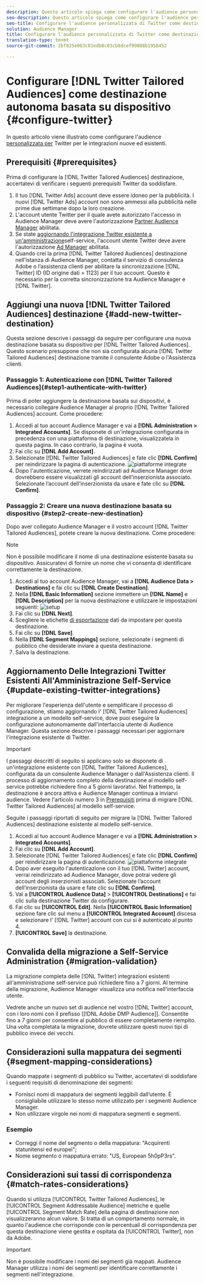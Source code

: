 ```yaml
---
description: Questo articolo spiega come configurare l'audience personalizzata per Twitter per le integrazioni nuove ed esistenti.
seo-description: Questo articolo spiega come configurare l'audience personalizzata per Twitter per le integrazioni nuove ed esistenti.
seo-title: Configurare l'audience personalizzata di Twitter come destinazione autonoma basata su dispositivo
solution: Audience Manager
title: Configurare l'audience personalizzata di Twitter come destinazione autonoma basata su dispositivo
translation-type: tm+mt
source-git-commit: 2bf825e083c81edb8c03cb8dcef99088b1958452

---
```



# Configurare [!DNL Twitter Tailored Audiences] come destinazione autonoma basata su dispositivo {#configure-twitter}

In questo articolo viene illustrato come configurare l'audience [personalizzata per](https://business.twitter.com/en/targeting/tailored-audiences.html) Twitter per le integrazioni nuove ed esistenti.

## Prerequisiti {#prerequisites}

Prima di configurare la [!DNL Twitter Tailored Audiences] destinazione, accertatevi di verificare i seguenti prerequisiti Twitter da soddisfare.

1. Il tuo [!DNL Twitter Ads] account deve essere idoneo per la pubblicità. I nuovi [!DNL Twitter Ads] account non sono ammessi alla pubblicità nelle prime due settimane dopo la loro creazione.
1. L'account utente Twitter per il quale avete autorizzato l'accesso in Audience Manager deve avere l'autorizzazione [Partner Audience Manager](https://business.twitter.com/en/help/troubleshooting/multi-user-login-faq.html#accesslevels) abilitata.
1. Se state [aggiornando l'integrazione Twitter esistente a un'amministrazione](#update-existing-twitter-integrations)self-service, l'account utente Twitter deve avere l'autorizzazione [Ad Manager](https://business.twitter.com/en/help/troubleshooting/multi-user-login-faq.html#accesslevels) abilitata.
1. Quando crei la prima [!DNL Twitter Tailored Audiences] destinazione nell’istanza di Audience Manager, contatta il servizio di consulenza Adobe o l’assistenza clienti per abilitare la sincronizzazione [!DNL Twitter] ID (ID origine dati = 1123) per il tuo account. Questo è necessario per la corretta sincronizzazione tra Audience Manager e [!DNL Twitter].

## Aggiungi una nuova [!DNL Twitter Tailored Audiences] destinazione {#add-new-twitter-destination}

Questa sezione descrive i passaggi da seguire per configurare una nuova destinazione basata su dispositivo per [!DNL Twitter Tailored Audiences]. Questo scenario presuppone che non sia configurata alcuna [!DNL Twitter Tailored Audiences] destinazione tramite il consulente Adobe o l'Assistenza clienti.

### Passaggio 1: Autenticazione con [!DNL Twitter Tailored Audiences]{#step1-authenticate-with-twitter}

Prima di poter aggiungere la destinazione basata sui dispositivi, è necessario collegare Audience Manager al proprio [!DNL Twitter Tailored Audiences] account. Come procedere:

1. Accedi al tuo account Audience Manager e vai a **[!DNL Administration > Integrated Accounts]**. Se disponete di un'integrazione configurata in precedenza con una piattaforma di destinazione, visualizzatela in questa pagina. In caso contrario, la pagina è vuota.
2. Fai clic su **[!DNL Add Account]**.
3. Selezionate [!DNL Twitter Tailored Audiences] e fate clic **[!DNL Confirm]** per reindirizzare la pagina di autenticazione.                     ![piattaforme integrate](assets/dbd-integrated-platforms.png)
4. Dopo l'autenticazione, verrete reindirizzati ad Audience Manager dove dovrebbero essere visualizzati gli account dell'inserzionista associato. Selezionate l’account dell’inserzionista da usare e fate clic su **[!DNL Confirm]**.

### Passaggio 2: Creare una nuova destinazione basata su dispositivo {#step2-create-new-destination}

Dopo aver collegato Audience Manager e il vostro account [!DNL Twitter Tailored Audiences], potete creare la nuova destinazione. Come procedere:

>[!NOTE]
>
>Non è possibile modificare il nome di una destinazione esistente basata su dispositivo. Assicuratevi di fornire un nome che vi consenta di identificare correttamente la destinazione.

1. Accedi al tuo account Audience Manager, vai a **[!DNL Audience Data > Destinations]** e fai clic su **[!DNL Create Destination]**.
2. Nella **[!DNL Basic Information]** sezione immettere un **[!DNL Name]** e **[!DNL Description]** per la nuova destinazione e utilizzare le impostazioni seguenti: ![setup](assets/dbd-new-basic.png)
3. Fai clic su **[!DNL Next]**.
4. Scegliere le etichette [di esportazione](/help/using/features/data-export-controls.md#controls-labels) dati da impostare per questa destinazione.
5. Fai clic su **[!DNL Save]**.
6. Nella **[!DNL Segment Mappings]** sezione, selezionate i segmenti di pubblico che desiderate inviare a questa destinazione.
7. Salva la destinazione.

## Aggiornamento Delle Integrazioni Twitter Esistenti All'Amministrazione Self-Service {#update-existing-twitter-integrations}

Per migliorare l'esperienza dell'utente e semplificare il processo di configurazione, stiamo aggiornando l' [!DNL Twitter Tailored Audiences] integrazione a un modello self-service, dove puoi eseguire la configurazione autonomamente dall'interfaccia utente di Audience Manager. Questa sezione descrive i passaggi necessari per aggiornare l'integrazione esistente di Twitter.

>[!IMPORTANT]
>
>I passaggi descritti di seguito si applicano solo se disponete di un'integrazione esistente con [!DNL Twitter Tailored Audiences], configurata da un consulente Audience Manager o dall'Assistenza clienti. Il processo di aggiornamento completo della destinazione al modello self-service potrebbe richiedere fino a 5 giorni lavorativi. Nel frattempo, la destinazione è ancora attiva e Audience Manager continua a inviarvi audience.
> Vedere l'articolo numero 3 in [Prerequisiti](#prerequisites) prima di migrare [!DNL Twitter Tailored Audiences] al modello self-service.

Seguite i passaggi riportati di seguito per migrare la [!DNL Twitter Tailored Audiences] destinazione esistente al modello self-service.

1. Accedi al tuo account Audience Manager e vai a **[!DNL Administration > Integrated Accounts]**.
1. Fai clic su **[!DNL Add Account]**.
1. Selezionate [!DNL Twitter Tailored Audiences] e fate clic **[!DNL Confirm]** per reindirizzare la pagina di autenticazione. ![piattaforme integrate](assets/dbd-integrated-platforms.png)
1. Dopo aver eseguito l'autenticazione con il tuo [!DNL Twitter] account, verrai reindirizzato ad Audience Manager, dove potrai vedere gli account degli inserzionisti associati. Selezionate l’account dell’inserzionista da usare e fate clic su **[!DNL Confirm]**.
1. Vai a **[!UICONTROL Audience Data]** &gt; **[!UICONTROL Destinations]** e fai clic sulla destinazione Twitter da configurare.
1. Fai clic su **[!UICONTROL Edit]**. Nella **[!UICONTROL Basic Information]** sezione fare clic sul menu a **[!UICONTROL Integrated Account]** discesa e selezionare l' [!DNL Twitter] account con cui si è autenticato al punto 4.
1. **[!UICONTROL Save]** la destinazione.

## Convalida della migrazione a Self-Service Administration {#migration-validation}

La migrazione completa delle [!DNL Twitter] integrazioni esistenti all'amministrazione self-service può richiedere fino a 7 giorni. Al termine della migrazione, Audience Manager visualizza una notifica nell'interfaccia utente.

Vedrete anche un nuovo set di audience nel vostro [!DNL Twitter] account, con i loro nomi con il prefisso [[!DNL Adobe DMP Audience]]. Consentite fino a 7 giorni per consentire al pubblico di essere completamente riempito. Una volta completata la migrazione, dovrete utilizzare questi nuovi tipi di pubblico invece dei vecchi.

## Considerazioni sulla mappatura dei segmenti {#segment-mapping-considerations}

Quando mappate i segmenti di pubblico su Twitter, accertatevi di soddisfare i seguenti requisiti di denominazione dei segmenti:

* Fornisci nomi di mappatura dei segmenti leggibili dall’utente. È consigliabile utilizzare lo stesso nome utilizzato per i segmenti Audience Manager.
* Non utilizzare virgole nei nomi di mappatura segmenti e segmenti.

### Esempio 

* Correggi il nome del segmento o della mappatura: "Acquirenti statunitensi ed europei";
* Nome segmento o mappatura errato: "US, European 5h0pP3rs".

## Considerazioni sui tassi di corrispondenza {#match-rates-considerations}

Quando si utilizza [!UICONTROL Twitter Tailored Audiences], le [!UICONTROL Segment Addressable Audience] metriche e quelle [!UICONTROL Segment Match Rate] della pagina di destinazione non visualizzeranno alcun valore. Si tratta di un comportamento normale, in quanto l'audience che corrisponde con le percentuali di corrispondenza per questa destinazione viene gestita e ospitata da [!UICONTROL Twitter], non da Adobe.

>[!IMPORTANT]
>
>Non è possibile modificare i nomi dei segmenti già mappati. Audience Manager utilizza i nomi dei segmenti per identificare correttamente i segmenti nell'integrazione.
